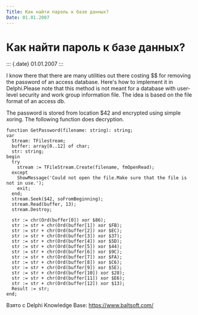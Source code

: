 ```yaml
---
Title: Как найти пароль к базе данных?
Date: 01.01.2007
---
```



Как найти пароль к базе данных?
===============================

::: {.date}
01.01.2007
:::

I know there that there are many utilities out there costing \$\$ for
removing the password of an access database. Here\'s how to implement it
in Delphi.Please note that this method is not meant for a database with
user-level security and work group information file. The idea is based
on the file format of an access db.

The password is stored from location \$42 and encrypted using simple
xoring. The following function does decryption.

    function GetPassword(filename: string): string;
    var
      Stream: TFilestream;
      buffer: array[0..12] of char;
      str: string;
    begin
      try
        stream := TFileStream.Create(filename, fmOpenRead);
      except
        ShowMessage('Could not open the file.Make sure that the file is not in use.');
        exit;
      end;
      stream.Seek($42, soFromBeginning);
      stream.Read(buffer, 13);
      stream.Destroy;
     
      str := chr(Ord(buffer[0]) xor $86);
      str := str + chr(Ord(buffer[1]) xor $FB);
      str := str + chr(Ord(buffer[2]) xor $EC);
      str := str + chr(Ord(buffer[3]) xor $37);
      str := str + chr(Ord(buffer[4]) xor $5D);
      str := str + chr(Ord(buffer[5]) xor $44);
      str := str + chr(Ord(buffer[6]) xor $9C);
      str := str + chr(Ord(buffer[7]) xor $FA);
      str := str + chr(Ord(buffer[8]) xor $C6);
      str := str + chr(Ord(buffer[9]) xor $5E);
      str := str + chr(Ord(buffer[10]) xor $28);
      str := str + chr(Ord(buffer[11]) xor $E6);
      str := str + chr(Ord(buffer[12]) xor $13);
      Result := str;
    end;

Взято с Delphi Knowledge Base: <https://www.baltsoft.com/>
